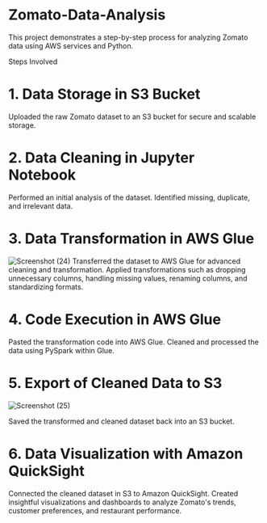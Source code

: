 # Zomato-Data-Analysis

This project demonstrates a step-by-step process for analyzing Zomato data using AWS services and Python.

Steps Involved
# 1. Data Storage in S3 Bucket
Uploaded the raw Zomato dataset to an S3 bucket for secure and scalable storage.
# 2. Data Cleaning in Jupyter Notebook
Performed an initial analysis of the dataset.
Identified missing, duplicate, and irrelevant data.
# 3. Data Transformation in AWS Glue

![Screenshot (24)](https://github.com/user-attachments/assets/68e76046-deff-48a1-ab74-96cf585bff26)
Transferred the dataset to AWS Glue for advanced cleaning and transformation.
Applied transformations such as dropping unnecessary columns, handling missing values, renaming columns, and standardizing formats.
# 4. Code Execution in AWS Glue
Pasted the transformation code into AWS Glue.
Cleaned and processed the data using PySpark within Glue.
# 5. Export of Cleaned Data to S3

![Screenshot (25)](https://github.com/user-attachments/assets/972be76f-c3af-44b7-8aed-b999b1ebc631)

Saved the transformed and cleaned dataset back into an S3 bucket.
# 6. Data Visualization with Amazon QuickSight
Connected the cleaned dataset in S3 to Amazon QuickSight.
Created insightful visualizations and dashboards to analyze Zomato's trends, customer preferences, and restaurant performance.
